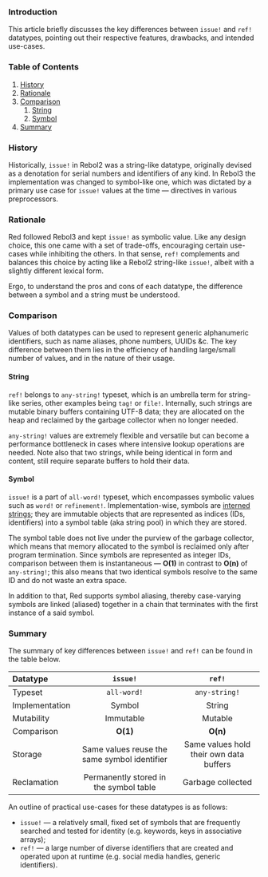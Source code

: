 ### Introduction

This article briefly discusses the key differences between `issue!` and `ref!` datatypes, pointing out their respective features, drawbacks, and intended use-cases.

### Table of Contents

1. [History](#History)
1. [Rationale](#Rationale)
1. [Comparison](#Comparison)
    1. [String](#String)
    1. [Symbol](#Symbol)
1. [Summary](#Summary)

### History

Historically, `issue!` in Rebol2 was a string-like datatype, originally devised as a denotation for serial numbers and identifiers of any kind. In Rebol3 the implementation was changed to symbol-like one, which was dictated by a primary use case for `issue!` values at the time — directives in various preprocessors.

### Rationale

Red followed Rebol3 and kept `issue!` as symbolic value. Like any design choice, this one came with a set of trade-offs, encouraging certain use-cases while inhibiting the others. In that sense, `ref!` complements and balances this choice by acting like a Rebol2 string-like `issue!`, albeit with a slightly different lexical form.

Ergo, to understand the pros and cons of each datatype, the difference between a symbol and a string must be understood.

### Comparison

Values of both datatypes can be used to represent generic alphanumeric identifiers, such as name aliases, phone numbers, UUIDs &c. The key difference between them lies in the efficiency of handling large/small number of values, and in the nature of their usage.

#### String

`ref!` belongs to `any-string!` typeset, which is an umbrella term for string-like series, other examples being `tag!` or `file!`. Internally, such strings are mutable binary buffers containing UTF-8 data; they are allocated on the heap and reclaimed by the garbage collector when no longer needed.

`any-string!` values are extremely flexible and versatile but can become a performance bottleneck in cases where intensive lookup operations are needed. Note also that two strings, while being identical in form and content, still require separate buffers to hold their data.

#### Symbol

`issue!` is a part of `all-word!` typeset, which encompasses symbolic values such as `word!` or `refinement!`. Implementation-wise, symbols are [interned strings](https://en.wikipedia.org/wiki/String_interning); they are immutable objects that are represented as indices (IDs, identifiers) into a symbol table (aka string pool) in which they are stored. 

The symbol table does not live under the purview of the garbage collector, which means that memory allocated to the symbol is reclaimed only after program termination. Since symbols are represented as integer IDs, comparison between them is instantaneous — **O(1)** in contrast to **O(n)** of `any-string!`; this also means that two identical symbols resolve to the same ID and do not waste an extra space.

In addition to that, Red supports symbol aliasing, thereby case-varying symbols are linked (aliased) together in a chain that terminates with the first instance of a said symbol.

### Summary

The summary of key differences between `issue!` and `ref!` can be found in the table below.

| Datatype | `issue!` | `ref!` |
|:--|:-:|:-:|
| Typeset | `all-word!` | `any-string!` |
| Implementation | Symbol | String |
| Mutability | Immutable | Mutable |
| Comparison | **O(1)** | **O(n)** |
| Storage | Same values reuse the same symbol identifier | Same values hold their own data buffers |
| Reclamation | Permanently stored in the symbol table | Garbage collected |

An outline of practical use-cases for these datatypes is as follows:

* `issue!` — a relatively small, fixed set of symbols that are frequently searched and tested for identity (e.g. keywords, keys in associative arrays);
* `ref!` — a large number of diverse identifiers that are created and operated upon at runtime (e.g. social media handles, generic identifiers).